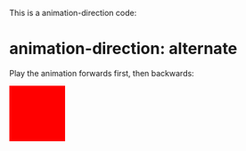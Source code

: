 This is a animation-direction code:

<html>
<head>
<style> 
div {
  width: 100px;
  height: 100px;
  background: red;
  position: relative;
  animation: myfirst 5s 2;
  animation-direction: alternate;
}

@keyframes myfirst {
  0%   {background: red; left: 0px; top: 0px;}
  25%  {background: yellow; left: 200px; top: 0px;}
  50%  {background: blue; left: 200px; top: 200px;}
  75%  {background: green; left: 0px; top: 200px;}
  100% {background: red; left: 0px; top: 0px;}
}
</style>
</head>
<body>

<h1>animation-direction: alternate</h1>

<p>Play the animation forwards first, then backwards:</p>
<div></div>

</body>
</html>
